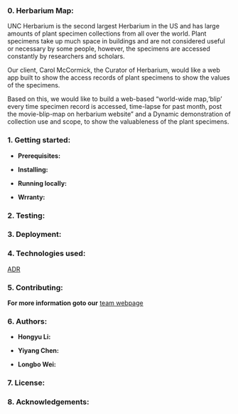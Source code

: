 ### 0. Herbarium Map:
UNC Herbarium is the second largest Herbarium in the US and has large amounts of plant specimen collections from all over the world.  Plant specimens take up much space in   buildings and are not considered useful or necessary by some people, however, the specimens are accessed constantly by researchers and scholars. 

Our client, Carol McCormick, the Curator of Herbarium, would like a web app built to show the access records of plant specimens to show the values of the specimens. 

Based on this, we would like to build a web-based “world-wide map,‘blip’ every time specimen record is accessed, time-lapse for past month, post the movie-blip-map on herbarium website” and a Dynamic demonstration of collection use and scope, to show the valuableness of the plant specimens.

### 1. Getting started:

* **Prerequisites:**

* **Installing:** 

* **Running locally:**

* **Wrranty:**

### 2. Testing:

### 3. Deployment:

### 4. Technologies used:

[ADR](./ADR.txt)

### 5. Contributing:

**For more information goto our** [team webpage](https://tarheels.live/teamv/)

### 6. Authors:

* **Hongyu Li:**

* **Yiyang Chen:** 

* **Longbo Wei:** 

### 7. License:

### 8. Acknowledgements:
